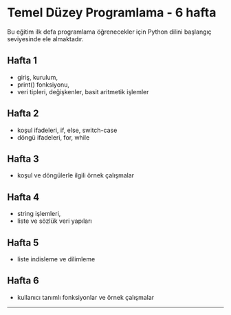 # Temel Düzey Programlama - 6 hafta
Bu eğitim ilk defa programlama öğrenecekler için Python dilini başlangıç seviyesinde ele almaktadır.

## Hafta 1
* giriş, kurulum,
* print() fonksiyonu,
* veri tipleri, değişkenler, basit aritmetik işlemler

## Hafta 2
* koşul ifadeleri, if, else, switch-case
* döngü ifadeleri, for, while

## Hafta 3
* koşul ve döngülerle ilgili örnek çalışmalar

## Hafta 4
* string işlemleri,
* liste ve sözlük veri yapıları

## Hafta 5
* liste indisleme ve dilimleme

## Hafta 6
* kullanıcı tanımlı fonksiyonlar ve örnek çalışmalar

---